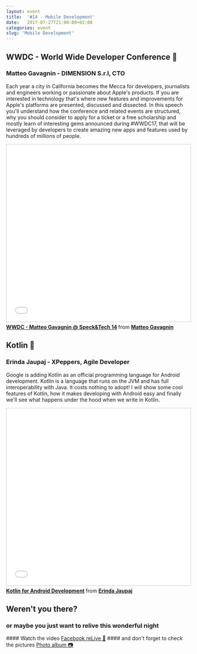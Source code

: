 ```yaml
---
layout: event
title:  '#14 - Mobile Development'
date:   2017-07-27T21:00:00+02:00
categories: event
slug: 'Mobile Development'
---
```


## WWDC - World Wide Developer Conference 🍏
### Matteo Gavagnin - DIMENSION S.r.l, CTO

Each year a city in California becomes the Mecca for developers, journalists and engineers working or passionate about Apple's products. If you are interested in technology that's where new features and improvements for Apple's platforms are presented, discussed and dissected. In this speech you'll understand how the conference and related events are structured, why you should consider to apply for a ticket or a free scholarship and mostly learn of interesting gems announced during #WWDC17, that will be leveraged by developers to create amazing new apps and features used by hundreds of millions of people.

<iframe src="//www.slideshare.net/slideshow/embed_code/key/aSuePMYbkBsl4a" width="595" height="485" frameborder="0" marginwidth="0" marginheight="0" scrolling="no" style="border:1px solid #CCC; border-width:1px; margin-bottom:5px; max-width: 100%;" allowfullscreen> </iframe>
<strong> <a href="//www.slideshare.net/matteogavagnin/wwdc-matteo-gavagnin-specktech-14" title="WWDC - Matteo Gavagnin @ Speck&amp;Tech 14" target="_blank">WWDC - Matteo Gavagnin @ Speck&amp;Tech 14</a> </strong> from <strong><a target="_blank" href="https://www.linkedin.com/in/macteo">Matteo Gavagnin</a></strong>

## Kotlin 👾
### Erinda Jaupaj - XPeppers, Agile Developer

Google is adding Kotlin as an official programming language for Android development. Kotlin is a language that runs on the JVM and has full interoperability with Java. It costs nothing to adopt! I will show some cool features of Kotlin, how it makes developing with Android easy and finally we'll see what happens under the hood when we write in Kotlin.

<iframe src="//www.slideshare.net/slideshow/embed_code/key/3a5mZiGuyqm3g9" width="595" height="485" frameborder="0" marginwidth="0" marginheight="0" scrolling="no" style="border:1px solid #CCC; border-width:1px; margin-bottom:5px; max-width: 100%;" allowfullscreen> </iframe>
<strong> <a href="//www.slideshare.net/speckandtech/kotlin-for-android-78338350" title="Kotlin for Android Development" target="_blank">Kotlin for Android Development</a> </strong> from <strong><a target="_blank" href="https://www.linkedin.com/in/erinda-jaupaj/">Erinda Jaupaj</a></strong>

## Weren't you there?
### or maybe you just want to relive this wonderful night
<section class="fb-links">
#### Watch the video
<a id="fb_photo_album" class="btn-facebook" target="_blank" href="//www.facebook.com/speckandtech/videos/723999537798004/">Facebook reLive 📼</a>
#### and don't forget to check the pictures
<a id="fb_photo_album" class="btn-facebook" target="_blank" href="//www.facebook.com/media/set/?set=a.726181107579847.1073741844.476076519256975&type=1&l=96d60f3fef">Photo album &#128247;</a>
</section>
